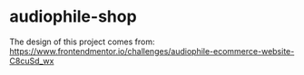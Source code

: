 # audiophile-shop
The design of this project comes from: https://www.frontendmentor.io/challenges/audiophile-ecommerce-website-C8cuSd_wx
